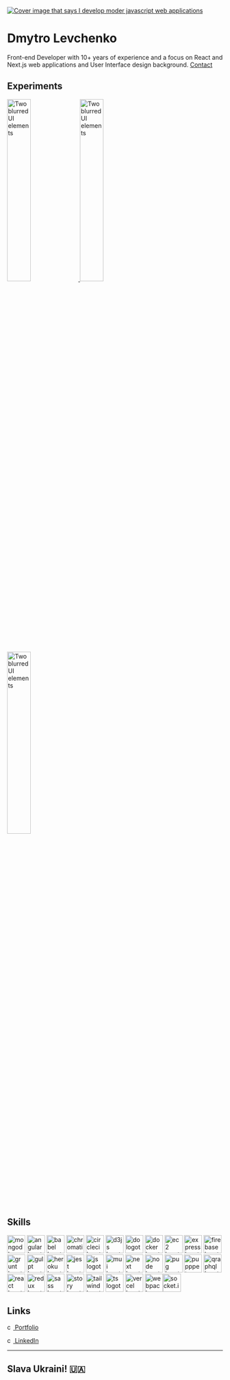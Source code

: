 <a aligh="left" href="https://levchenkod.com?utm_source=readme_cover&utm_medium=git&utm_campaign=profile" target="_blank"><picture><source media="(prefers-color-scheme: dark)" srcset="https://di32poo029j0a.cloudfront.net/git/git-cover-dark-short.png?q2"><img alt="Cover image that says I develop moder javascript web applications" src="https://di32poo029j0a.cloudfront.net/git/git-cover-light-short.png?q2" title="Click to visit levchenkod.com"/></picture>
</a>


# Dmytro Levchenko
Front-end Developer with 10+ years of experience and a focus on React and Next.js web applications and User Interface design background. <a aligh="left" href="https://levchenkod.com/connect?utm_source=connect_link&utm_medium=git&utm_campaign=profile" target="_blank">Contact</a>


## Experiments


<a aligh="left" href="https://codepen.io/levchenkod/full/oNRWebv" target="_blank">
 <img alt="Two blurred UI elements" src="https://di32poo029j0a.cloudfront.net/git/git-codepen-sparklify.png" title="Click to open 'Hover to reveal' experient" width="33%" />
</a>
<a aligh="left" href="https://codepen.io/levchenkod/full/LYvLXxN" target="_blank">
 <img alt="Two blurred UI elements" src="https://di32poo029j0a.cloudfront.net/git/git-codepen-ar-notif.png" title="Click to open 'AR animation' experient" width="33%" />
</a>
<a aligh="left" href="https://codepen.io/levchenkod/full/ExJbLry" target="_blank">
 <img alt="Two blurred UI elements" src="https://di32poo029j0a.cloudfront.net/git/git-codepen-3pb.png" title="Click to open '3 body problem countdown' experient" width="33%" />
</a>


## Skills

<picture><source media="(prefers-color-scheme: dark)" srcset="https://di32poo029j0a.cloudfront.net/skill-icons/skill-mongodb-dark.png"><img alt="mongodb logotype" src="https://di32poo029j0a.cloudfront.net/skill-icons/skill-mongodb.png" width="42" height="42" title="MongoDB - NoSQL database program"/></picture>
<picture><source media="(prefers-color-scheme: dark)" srcset="https://di32poo029j0a.cloudfront.net/skill-icons/skill-angular-dark.png"><img alt="angular logotype" src="https://di32poo029j0a.cloudfront.net/skill-icons/skill-angular.png" width="42" height="42" title="Angular - TypeScript-based web application framework"/></picture>
<picture><source media="(prefers-color-scheme: dark)" srcset="https://di32poo029j0a.cloudfront.net/skill-icons/skill-babel-dark.png"><img alt="babel logotype" src="https://di32poo029j0a.cloudfront.net/skill-icons/skill-babel.png" width="42" height="42" title="Babel - JavaScript transpiler"/></picture>
<picture><source media="(prefers-color-scheme: dark)" srcset="https://di32poo029j0a.cloudfront.net/skill-icons/skill-chromatic-dark.png"><img alt="chromatic logotype" src="https://di32poo029j0a.cloudfront.net/skill-icons/skill-chromatic.png" width="42" height="42" title="Chromatic - UI testing tool"/></picture>
<picture><source media="(prefers-color-scheme: dark)" srcset="https://di32poo029j0a.cloudfront.net/skill-icons/skill-circleci-dark.png"><img alt="circleci logotype" src="https://di32poo029j0a.cloudfront.net/skill-icons/skill-circleci.png" width="42" height="42" title="CircleCI - Continuous integration and delivery platform"/></picture>
<picture><source media="(prefers-color-scheme: dark)" srcset="https://di32poo029j0a.cloudfront.net/skill-icons/skill-d3-dark.png"><img alt="d3js logotype" src="https://di32poo029j0a.cloudfront.net/skill-icons/skill-d3js.png" width="42" height="42" title="D3.js - JavaScript library for manipulating documents based on data"/></picture>
<picture><source media="(prefers-color-scheme: dark)" srcset="https://di32poo029j0a.cloudfront.net/skill-icons/skill-do-dark.png"><img alt="do logotype" src="https://di32poo029j0a.cloudfront.net/skill-icons/skill-do.png" width="42" height="42" title="DigitalOcean - Cloud infrastructure provider"/></picture>
<picture><source media="(prefers-color-scheme: dark)" srcset="https://di32poo029j0a.cloudfront.net/skill-icons/skill-docker-dark.png"><img alt="docker logotype" src="https://di32poo029j0a.cloudfront.net/skill-icons/skill-docker.png" width="42" height="42" title="Docker - Containerization platform"/></picture>
<picture><source media="(prefers-color-scheme: dark)" srcset="https://di32poo029j0a.cloudfront.net/skill-icons/skill-c2-dark.png"><img alt="ec2 logotype" src="https://di32poo029j0a.cloudfront.net/skill-icons/skill-ec2.png" width="42" height="42" title="EC2 - Amazon Elastic Compute Cloud"/></picture>
<picture><source media="(prefers-color-scheme: dark)" srcset="https://di32poo029j0a.cloudfront.net/skill-icons/skill-express-dark.png"><img alt="express logotype" src="https://di32poo029j0a.cloudfront.net/skill-icons/skill-express.png" width="42" height="42" title="Express - Node.js web application framework"/></picture>
<picture><source media="(prefers-color-scheme: dark)" srcset="https://di32poo029j0a.cloudfront.net/skill-icons/skill-firebase-dark.png"><img alt="firebase logotype" src="https://di32poo029j0a.cloudfront.net/skill-icons/skill-firebase.png" width="42" height="42" title="Firebase - Backend-as-a-Service platform"/></picture>
<picture><source media="(prefers-color-scheme: dark)" srcset="https://di32poo029j0a.cloudfront.net/skill-icons/skill-grunt-dark.png"><img alt="grunt logotype" src="https://di32poo029j0a.cloudfront.net/skill-icons/skill-grunt.png" width="42" height="42" title="Grunt - JavaScript task runner"/></picture>
<picture><source media="(prefers-color-scheme: dark)" srcset="https://di32poo029j0a.cloudfront.net/skill-icons/skill-gulpt-dark.png"><img alt="gulpt logotype" src="https://di32poo029j0a.cloudfront.net/skill-icons/skill-gulpt.png" width="42" height="42" title="Gulp - JavaScript task runner"/></picture>
<picture><source media="(prefers-color-scheme: dark)" srcset="https://di32poo029j0a.cloudfront.net/skill-icons/skill-heroku-dark.png"><img alt="heroku logotype" src="https://di32poo029j0a.cloudfront.net/skill-icons/skill-heroku.png" width="42" height="42" title="Heroku - Cloud platform as a service"/></picture>
<picture><source media="(prefers-color-scheme: dark)" srcset="https://di32poo029j0a.cloudfront.net/skill-icons/skill-jest-dark.png"><img alt="jest logotype" src="https://di32poo029j0a.cloudfront.net/skill-icons/skill-jest.png" width="42" height="42" title="Jest - JavaScript testing framework"/></picture>
<picture><source media="(prefers-color-scheme: dark)" srcset="https://di32poo029j0a.cloudfront.net/skill-icons/skill-js-dark.png"><img alt="js logotype" src="https://di32poo029j0a.cloudfront.net/skill-icons/skill-js.png" width="42" height="42" title="JavaScript - Programming language of the web"/></picture>
<picture><source media="(prefers-color-scheme: dark)" srcset="https://di32poo029j0a.cloudfront.net/skill-icons/skill-mui-dark.png"><img alt="mui logotype" src="https://di32poo029j0a.cloudfront.net/skill-icons/skill-mui.png" width="42" height="42" title="Material-UI - React components library"/></picture>
<picture><source media="(prefers-color-scheme: dark)" srcset="https://di32poo029j0a.cloudfront.net/skill-icons/skill-next-dark.png"><img alt="next logotype" src="https://di32poo029j0a.cloudfront.net/skill-icons/skill-next.png" width="42" height="42" title="Next.js - React framework for server-rendered applications"/></picture>
<picture><source media="(prefers-color-scheme: dark)" srcset="https://di32poo029j0a.cloudfront.net/skill-icons/skill-node-dark.png"><img alt="node logotype" src="https://di32poo029j0a.cloudfront.net/skill-icons/skill-node.png" width="42" height="42" title="Node.js - JavaScript runtime environment"/></picture>
<picture><source media="(prefers-color-scheme: dark)" srcset="https://di32poo029j0a.cloudfront.net/skill-icons/skill-pug-dark.png"><img alt="pug logotype" src="https://di32poo029j0a.cloudfront.net/skill-icons/skill-pug.png" width="42" height="42" title="Pug - Template engine for Node.js"/></picture>
<picture><source media="(prefers-color-scheme: dark)" srcset="https://di32poo029j0a.cloudfront.net/skill-icons/skill-pupppeteer-dark.png"><img alt="pupppeteer logotype" src="https://di32poo029j0a.cloudfront.net/skill-icons/skill-pupppeteer.png" width="42" height="42" title="Puppeteer - Headless Chrome Node.js API"/></picture>
<picture><source media="(prefers-color-scheme: dark)" srcset="https://di32poo029j0a.cloudfront.net/skill-icons/skill-qraphql-dark.png"><img alt="qraphql logotype" src="https://di32poo029j0a.cloudfront.net/skill-icons/skill-qraphql.png" width="42" height="42" title="GraphQL - Query language for APIs"/></picture>
<picture><source media="(prefers-color-scheme: dark)" srcset="https://di32poo029j0a.cloudfront.net/skill-icons/skill-react-dark.png"><img alt="react logotype" src="https://di32poo029j0a.cloudfront.net/skill-icons/skill-react.png" width="42" height="42" title="React - JavaScript library for building UIs"/></picture>
<picture><source media="(prefers-color-scheme: dark)" srcset="https://di32poo029j0a.cloudfront.net/skill-icons/skill-redux-dark.png"><img alt="redux logotype" src="https://di32poo029j0a.cloudfront.net/skill-icons/skill-redux.png" width="42" height="42" title="Redux - State management library for React"/></picture>
<picture><source media="(prefers-color-scheme: dark)" srcset="https://di32poo029j0a.cloudfront.net/skill-icons/skill-sass-dark.png"><img alt="sass logotype" src="https://di32poo029j0a.cloudfront.net/skill-icons/skill-sass.png" width="42" height="42" title="Sass - CSS extension language"/></picture>
<picture><source media="(prefers-color-scheme: dark)" srcset="https://di32poo029j0a.cloudfront.net/skill-icons/skill-story-dark.png"><img alt="story logotype" src="https://di32poo029j0a.cloudfront.net/skill-icons/skill-story.png" width="42" height="42" title="Storybook - UI component explorer for frontend developers"/></picture>
<picture><source media="(prefers-color-scheme: dark)" srcset="https://di32poo029j0a.cloudfront.net/skill-icons/skill-tailwind-dark.png"><img alt="tailwind logotype" src="https://di32poo029j0a.cloudfront.net/skill-icons/skill-tailwind.png" width="42" height="42" title="Tailwind CSS - Utility-first CSS framework"/></picture>
<picture><source media="(prefers-color-scheme: dark)" srcset="https://di32poo029j0a.cloudfront.net/skill-icons/skill-ts-dark.png"><img alt="ts logotype" src="https://di32poo029j0a.cloudfront.net/skill-icons/skill-ts.png" width="42" height="42" title="TypeScript - Typed superset of JavaScript"/></picture>
<picture><source media="(prefers-color-scheme: dark)" srcset="https://di32poo029j0a.cloudfront.net/skill-icons/skill-vercel-dark.png"><img alt="vercel logotype" src="https://di32poo029j0a.cloudfront.net/skill-icons/skill-vercel.png" width="42" height="42" title="Vercel - Platform for static sites and Serverless Functions"/></picture>
<picture><source media="(prefers-color-scheme: dark)" srcset="https://di32poo029j0a.cloudfront.net/skill-icons/skill-webpack-dark.png"><img alt="webpack logotype" src="https://di32poo029j0a.cloudfront.net/skill-icons/skill-webpack.png" width="42" height="42" title="Webpack - Module bundler for JavaScript applications"/></picture><picture><source media="(prefers-color-scheme: dark)" srcset="https://di32poo029j0a.cloudfront.net/skill-icons/skill-socketio-dark.png"><img alt="socket.io logotype" src="https://di32poo029j0a.cloudfront.net/skill-icons/skill-socketio.png" width="42" height="42" title="Socket.IO - Real-time bidirectional event-based communication"/></picture>

## Links

<a aligh="left" href="https://levchenkod.com?utm_source=readme_link&utm_medium=git&utm_campaign=profile" target="_blank"><picture><source media="(prefers-color-scheme: dark)" srcset="https://di32poo029j0a.cloudfront.net/skill-icons/skill-web-dark-fir.png"><img alt="chain icon" src="https://di32poo029j0a.cloudfront.net/skill-icons/skill-web-fit.png" width="14" height="14" /></picture> Portfolio
</a>

<a aligh="left" href="https://www.linkedin.com/in/levchenkod/" target="_blank"><picture><source media="(prefers-color-scheme: dark)" srcset="https://di32poo029j0a.cloudfront.net/skill-icons/skill-linkedin-dark-fit.png"><img alt="chain icon" src="https://di32poo029j0a.cloudfront.net/skill-icons/skill-linkedin-fit.png" width="14" height="14" /></picture> LinkedIn
</a>



---------------------------
## Slava Ukraini! 🇺🇦





[//]:   <picture>
[//]:  <source media="(prefers-color-scheme: dark)" srcset="https://user-images.githubusercontent.com/25423296/163456776-7f95b81a-f1ed-45f7-b7ab-8fa810d529fa.png">
[//]:  <img alt="Shows an illustrated sun in light color mode and a moon with stars in dark color mode." src="https://user-images.githubusercontent.com/25423296/163456779-a8556205-d0a5-45e2-ac17-42d089e3c3f8.png">
[//]: </picture>
